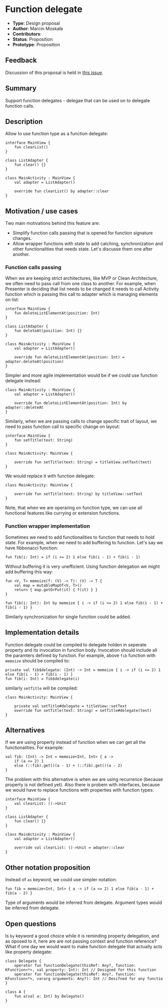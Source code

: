 # Function delegate

* **Type**: Design proposal
* **Author**: Marcin Moskała
* **Contributors**: 
* **Status**: Proposition
* **Prototype**: Proposition

## Feedback 

Discussion of this proposal is held in [this issue](https://github.com/Kotlin/KEEP/issues/25).

## Summary

Support function delegates - delegae that can be used on to delegate function calls.

## Description

Allow to use function type as a function delegate:

```
interface MainView {
    fun clearList()
}

class ListAdapter {
    fun clear() {}
}

class MainActivity : MainView {
    val adapter = ListAdapter()
    
    override fun clearList() by adapter::clear
}
```

## Motivation / use cases

Two main motivations behind this feature are:
 * Simplify function calls passing that is opened for function signature changes. 
 * Allow wrapper functions with state to add catching, synchronization and other functionalities that needs state. 
Let's discusse them one after another. 

### Function calls passing 

When we are keeping strict architectures, like MVP or Clean Architecture, we often need to pass call from one class to another. For example, when Presenter is deciding that list needs to be changed it needs to call Activity function which is passing this call to adapter which is managing elements on list:

```
interface MainView {
    fun deleteListElementAt(position: Int)
}

class ListAdapter {
    fun deleteAt(position: Int) {}
}

class MainActivity : MainView {
    val adapter = ListAdapter()
    
    override fun deleteListElementAt(position: Int) = adapter.deleteAt(position)
}
```

Simpler and more agile implementation would be if we could use function delegate instead:


```
class MainActivity : MainView {
    val adapter = ListAdapter()
    
    override fun deleteListElementAt(position: Int) by adapter::deleteAt
}
```

Similarly, when we are passing calls to change specific trait of layout, we need to pass function call to specific change on layout:

```
interface MainView {
    fun setTitle(text: String)
}

class MainActivity: MainView {

    override fun setTitle(text: String) = titleView.setText(text)
}
```

We would replace it with function delegate:

```
class MainActivity: MainView {

    override fun setTitle(text: String) by titleView::setText
}
```

Note, that when we are operaring on function type, we can use all functional features like currying or extension functions.

### Function wrapper implementation

Sometimes we need to add functionalities to function that needs to hold state. For example, when we need to add buffering to function. Let's say we have fibbonacci function:

```
fun fib(i: Int) = if (i <= 2) 1 else fib(i - 1) + fib(i - 1)
```

Without buffering it is very unefficient. Using function delegation we might add buffering this way:

```
fun <V, T> memoize(f: (V) -> T): (V) -> T {
    val map = mutableMapOf<V, T>()
    return { map.getOrPut(it) { f(it) } }
}

fun fib(i: Int): Int by memoize { i -> if (i <= 2) 1 else fib(i - 1) + fib(i - 1) }
```

Similarly synchronization for single function could be added.

## Implementation details

Function delegate could be compiled to delegate holden in seperate property and its invocation in function body. Invocation should include all the paramters defined by function. For example, above `fib` function with `memoize` should be compiled to:

```
private val fib$delegate: (Int) -> Int = memoize { i -> if (i <= 2) 1 else fib(i - 1) + fib(i - 1) }
fun fib(i: Int) = fib$delegate(i)
```

similarly `setTitle` will be compiled:

```
class MainActivity: MainView {

    private val setTitle#delegate = titleView::setText
    override fun setTitle(text: String) = setTitle#delegate(text)
}
```

## Alternatives

If we are using property instead of function when we can get all the functionalities. For example:

```
val fib: (Int) -> Int = memoize<Int, Int> { a ->
    if (a <= 2) 1
    else (::fib).get()(a - 1) + (::fib).get()(a - 2)
}
```

The problem with this alternative is when we are using recurrence (because property is not defined yet). Also there is probem with interfaces, because we would have to replace functions with properties with function types:

```
interface MainView {
    val clearList: ()->Unit
}

class ListAdapter {
    fun clear() {}
}

class MainActivity : MainView {
    val adapter = ListAdapter()
    
    override val clearList: ()->Unit = adapter::clear
}
```

## Other notation proposition

Instead of `as` keyword, we could use simpler notation:

```
fun fib = memoize<Int, Int> { a -> if (a <= 2) 1 else fib(a - 1) + fib(a - 2) }
```

Type of arguments would be inferred from delegate. Argument types would be inferred from delegate.

## Open questions

Is `by` keyword a good choice while it is reminding property delegation, and as oposed to it, here are are not passing context and function reference? What if one day we would want to make function delegate that actually acts like property delegate:

```
class Delegate {
    operator fun functionDelegate(thisRef: Any?, function: KFunction<*>, val property: Int): Int // Designed for this function
    operator fun functionDelegate(thisRef: Any?, function: KFunction<*>, vararg arguments: Any?): Int // Desifned for any functio
}

class A {
    fun a(val a: Int) by Delegate() 
}
```
